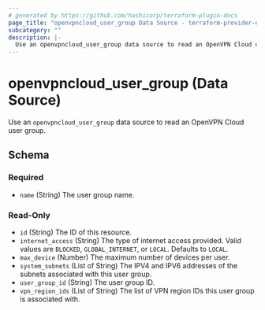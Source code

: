 ```yaml
---
# generated by https://github.com/hashicorp/terraform-plugin-docs
page_title: "openvpncloud_user_group Data Source - terraform-provider-openvpncloud"
subcategory: ""
description: |-
  Use an openvpncloud_user_group data source to read an OpenVPN Cloud user group.
---
```


# openvpncloud_user_group (Data Source)

Use an `openvpncloud_user_group` data source to read an OpenVPN Cloud user group.



<!-- schema generated by tfplugindocs -->
## Schema

### Required

- `name` (String) The user group name.

### Read-Only

- `id` (String) The ID of this resource.
- `internet_access` (String) The type of internet access provided. Valid values are `BLOCKED`, `GLOBAL_INTERNET`, or `LOCAL`. Defaults to `LOCAL`.
- `max_device` (Number) The maximum number of devices per user.
- `system_subnets` (List of String) The IPV4 and IPV6 addresses of the subnets associated with this user group.
- `user_group_id` (String) The user group ID.
- `vpn_region_ids` (List of String) The list of VPN region IDs this user group is associated with.



